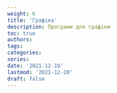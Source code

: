 ```yaml
---
weight: 6
title: 'Графіка'
description: Програми для графіки
toc: true
authors:
tags:
categories:
series:
date: '2021-12-19'
lastmod: '2021-12-20'
draft: false
---
```


